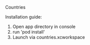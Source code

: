 Countries

Installation guide:
1. Open app directory in console
2. run 'pod install'
3. Launch via countries.xcworkspace